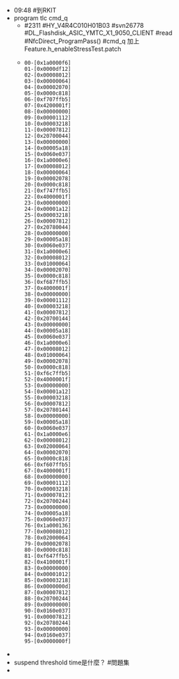 - 09:48 #到RKIT
- program tlc cmd_q
	- #2311 #HY_V4R4C010H01B03 #svn26778 #DL_Flashdisk_ASIC_YMTC_X1_9050_CLIENT #read #NfcDirect_ProgramPass() #cmd_q
	  加上Feature.h_enableStressTest.patch
	- ```
	  00-[0x1a0000f6]
	  01-[0x0000df12]
	  02-[0x00008012]
	  03-[0x00000064]
	  04-[0x00002070]
	  05-[0x0000c818]
	  06-[0xf707ffb5]
	  07-[0x4200001f]
	  08-[0x00000000]
	  09-[0x00001112]
	  10-[0x00003218]
	  11-[0x00007812]
	  12-[0x20700044]
	  13-[0x00000000]
	  14-[0x00005a18]
	  15-[0x0060e037]
	  16-[0x1a0000e6]
	  17-[0x00008012]
	  18-[0x00000064]
	  19-[0x00002078]
	  20-[0x0000c818]
	  21-[0xf747ffb5]
	  22-[0x4000001f]
	  23-[0x00000000]
	  24-[0x00001a12]
	  25-[0x00003218]
	  26-[0x00007812]
	  27-[0x20780044]
	  28-[0x00000000]
	  29-[0x00005a18]
	  30-[0x0060e037]
	  31-[0x1a0000e6]
	  32-[0x00008012]
	  33-[0x01000064]
	  34-[0x00002070]
	  35-[0x0000c818]
	  36-[0xf687ffb5]
	  37-[0x4000001f]
	  38-[0x00000000]
	  39-[0x00001112]
	  40-[0x00003218]
	  41-[0x00007812]
	  42-[0x20700144]
	  43-[0x00000000]
	  44-[0x00005a18]
	  45-[0x0060e037]
	  46-[0x1a0000e6]
	  47-[0x00008012]
	  48-[0x01000064]
	  49-[0x00002078]
	  50-[0x0000c818]
	  51-[0xf6c7ffb5]
	  52-[0x4000001f]
	  53-[0x00000000]
	  54-[0x00001a12]
	  55-[0x00003218]
	  56-[0x00007812]
	  57-[0x20780144]
	  58-[0x00000000]
	  59-[0x00005a18]
	  60-[0x0060e037]
	  61-[0x1a0000e6]
	  62-[0x00008012]
	  63-[0x02000064]
	  64-[0x00002070]
	  65-[0x0000c818]
	  66-[0xf607ffb5]
	  67-[0x4000001f]
	  68-[0x00000000]
	  69-[0x00001112]
	  70-[0x00003218]
	  71-[0x00007812]
	  72-[0x20700244]
	  73-[0x00000000]
	  74-[0x00005a18]
	  75-[0x0060e037]
	  76-[0x1a000136]
	  77-[0x00008012]
	  78-[0x02000064]
	  79-[0x00002078]
	  80-[0x0000c818]
	  81-[0xf647ffb5]
	  82-[0x4100001f]
	  83-[0x00000000]
	  84-[0x00001012]
	  85-[0x00003218]
	  86-[0x0000000d]
	  87-[0x00007812]
	  88-[0x20700244]
	  89-[0x00000000]
	  90-[0x0160e037]
	  91-[0x00007812]
	  92-[0x20780244]
	  93-[0x00000000]
	  94-[0x0160e037]
	  95-[0x0000000f]
	  ```
-
- suspend threshold time是什麼？ #問題集
-